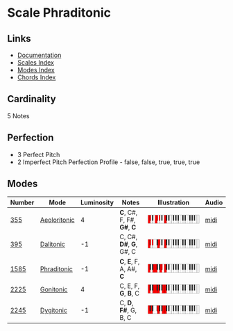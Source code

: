 # Scale Phraditonic

## Links

- [Documentation](README.md)
- [Scales Index](Scales.md)
- [Modes Index](Modes.md)
- [Chords Index](Chords.md)

## Cardinality

5 Notes

## Perfection

- 3 Perfect Pitch
- 2 Imperfect Pitch
Perfection Profile - false, false, true, true, true

## Modes

| Number | Mode | Luminosity | Notes | Illustration | Audio |
|--------|------|------------|-------|--------------|-------|
| [355](https://ianring.com/musictheory/scales/355) | [Aeoloritonic](ModeAeoloritonic.md) | 4 | **C**, C#, F, F#, **G#**, **C** | ![CNaturalAeoloritonic](ModeCNaturalAeoloritonic.png) | [midi](https://github.com/edipermadi/music/blob/main/docs/ModeCNaturalAeoloritonic.mid?raw=true) | 
| [395](https://ianring.com/musictheory/scales/395) | [Dalitonic](ModeDalitonic.md) | -1 | C, C#, **D#**, **G**, G#, C | ![CNaturalDalitonic](ModeCNaturalDalitonic.png) | [midi](https://github.com/edipermadi/music/blob/main/docs/ModeCNaturalDalitonic.mid?raw=true) | 
| [1585](https://ianring.com/musictheory/scales/1585) | [Phraditonic](ModePhraditonic.md) | -1 | **C**, **E**, F, A, A#, **C** | ![CNaturalPhraditonic](ModeCNaturalPhraditonic.png) | [midi](https://github.com/edipermadi/music/blob/main/docs/ModeCNaturalPhraditonic.mid?raw=true) | 
| [2225](https://ianring.com/musictheory/scales/2225) | [Gonitonic](ModeGonitonic.md) | 4 | C, E, F, **G**, **B**, C | ![CNaturalGonitonic](ModeCNaturalGonitonic.png) | [midi](https://github.com/edipermadi/music/blob/main/docs/ModeCNaturalGonitonic.mid?raw=true) | 
| [2245](https://ianring.com/musictheory/scales/2245) | [Dygitonic](ModeDygitonic.md) | -1 | C, **D**, **F#**, G, B, C | ![CNaturalDygitonic](ModeCNaturalDygitonic.png) | [midi](https://github.com/edipermadi/music/blob/main/docs/ModeCNaturalDygitonic.mid?raw=true) | 
